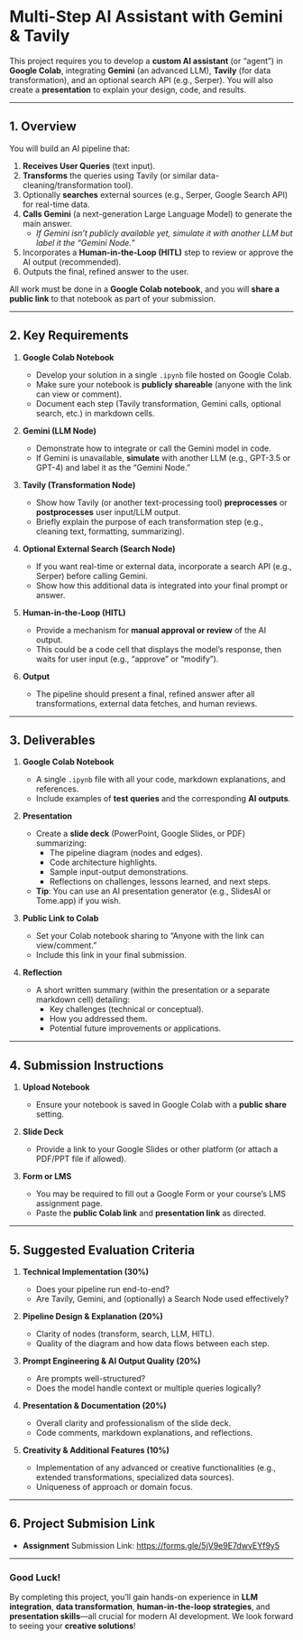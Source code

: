# Multi-Step AI Assistant with Gemini & Tavily

This project requires you to develop a **custom AI assistant** (or “agent”) in **Google Colab**, integrating **Gemini** (an advanced LLM), **Tavily** (for data transformation), and an optional search API (e.g., Serper). You will also create a **presentation** to explain your design, code, and results.

---

## 1. Overview

You will build an AI pipeline that:

1. **Receives User Queries** (text input).
2. **Transforms** the queries using Tavily (or similar data-cleaning/transformation tool).
3. Optionally **searches** external sources (e.g., Serper, Google Search API) for real-time data.
4. **Calls Gemini** (a next-generation Large Language Model) to generate the main answer.
   - *If Gemini isn’t publicly available yet, simulate it with another LLM but label it the “Gemini Node.”*
5. Incorporates a **Human-in-the-Loop (HITL)** step to review or approve the AI output (recommended).
6. Outputs the final, refined answer to the user.

All work must be done in a **Google Colab notebook**, and you will **share a public link** to that notebook as part of your submission.

---

## 2. Key Requirements

1. **Google Colab Notebook**
   - Develop your solution in a single `.ipynb` file hosted on Google Colab.
   - Make sure your notebook is **publicly shareable** (anyone with the link can view or comment).
   - Document each step (Tavily transformation, Gemini calls, optional search, etc.) in markdown cells.

2. **Gemini (LLM Node)**
   - Demonstrate how to integrate or call the Gemini model in code.
   - If Gemini is unavailable, **simulate** with another LLM (e.g., GPT-3.5 or GPT-4) and label it as the “Gemini Node.”

3. **Tavily (Transformation Node)**
   - Show how Tavily (or another text-processing tool) **preprocesses** or **postprocesses** user input/LLM output.
   - Briefly explain the purpose of each transformation step (e.g., cleaning text, formatting, summarizing).

4. **Optional External Search (Search Node)**
   - If you want real-time or external data, incorporate a search API (e.g., Serper) before calling Gemini.
   - Show how this additional data is integrated into your final prompt or answer.

5. **Human-in-the-Loop (HITL)**
   - Provide a mechanism for **manual approval or review** of the AI output.
   - This could be a code cell that displays the model’s response, then waits for user input (e.g., “approve” or “modify”).

6. **Output**
   - The pipeline should present a final, refined answer after all transformations, external data fetches, and human reviews.

---

## 3. Deliverables

1. **Google Colab Notebook**
   - A single `.ipynb` file with all your code, markdown explanations, and references.
   - Include examples of **test queries** and the corresponding **AI outputs**.

2. **Presentation**
   - Create a **slide deck** (PowerPoint, Google Slides, or PDF) summarizing:
     - The pipeline diagram (nodes and edges).
     - Code architecture highlights.
     - Sample input-output demonstrations.
     - Reflections on challenges, lessons learned, and next steps.
   - **Tip**: You can use an AI presentation generator (e.g., SlidesAI or Tome.app) if you wish.

3. **Public Link to Colab**
   - Set your Colab notebook sharing to “Anyone with the link can view/comment.”
   - Include this link in your final submission.

4. **Reflection**
   - A short written summary (within the presentation or a separate markdown cell) detailing:
     - Key challenges (technical or conceptual).
     - How you addressed them.
     - Potential future improvements or applications.

---

## 4. Submission Instructions

1. **Upload Notebook**  
   - Ensure your notebook is saved in Google Colab with a **public share** setting.

2. **Slide Deck**  
   - Provide a link to your Google Slides or other platform (or attach a PDF/PPT file if allowed).

3. **Form or LMS**  
   - You may be required to fill out a Google Form or your course’s LMS assignment page.
   - Paste the **public Colab link** and **presentation link** as directed.

---

## 5. Suggested Evaluation Criteria

1. **Technical Implementation (30%)**  
   - Does your pipeline run end-to-end?
   - Are Tavily, Gemini, and (optionally) a Search Node used effectively?
   
2. **Pipeline Design & Explanation (20%)**  
   - Clarity of nodes (transform, search, LLM, HITL).
   - Quality of the diagram and how data flows between each step.

3. **Prompt Engineering & AI Output Quality (20%)**  
   - Are prompts well-structured?
   - Does the model handle context or multiple queries logically?

4. **Presentation & Documentation (20%)**  
   - Overall clarity and professionalism of the slide deck.
   - Code comments, markdown explanations, and reflections.

5. **Creativity & Additional Features (10%)**  
   - Implementation of any advanced or creative functionalities (e.g., extended transformations, specialized data sources).
   - Uniqueness of approach or domain focus.

---

## 6. Project Submision Link

-  **Assignment** Submission Link: https://forms.gle/5jV9e9E7dwvEYf9y5

---

### Good Luck!

By completing this project, you’ll gain hands-on experience in **LLM integration**, **data transformation**, **human-in-the-loop strategies**, and **presentation skills**—all crucial for modern AI development. We look forward to seeing your **creative solutions**!
